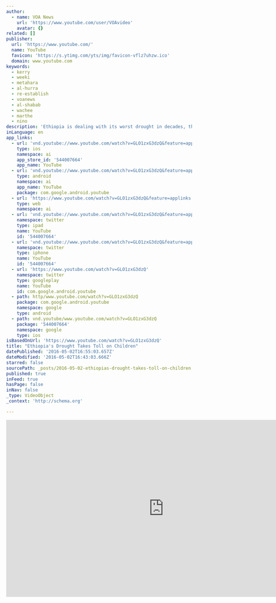 ```yaml
---
author:
  - name: VOA News
    url: 'https://www.youtube.com/user/VOAvideo'
    avatar: {}
related: []
publisher:
  url: 'https://www.youtube.com/'
  name: YouTube
  favicon: 'https://s.ytimg.com/yts/img/favicon-vflz7uhzw.ico'
  domain: www.youtube.com
keywords:
  - kerry
  - weeki
  - metahara
  - al-hurra
  - re-establish
  - voanews
  - al-shabab
  - wachee
  - marthe
  - nino
description: 'Ethiopia is dealing with its worst drought in decades, thanks to El Nino weather patterns. An estimated 10 million people urgently need food aid. Six million of them are children, whose development may be compromised without sufficient help, Marthe van der Wolf reports for VOA from the Metahara district.'
inLanguage: en
app_links:
  - url: 'vnd.youtube://www.youtube.com/watch?v=GLO1zxG3dzQ&feature=applinks'
    type: ios
    namespace: ai
    app_store_id: '544007664'
    app_name: YouTube
  - url: 'vnd.youtube://www.youtube.com/watch?v=GLO1zxG3dzQ&feature=applinks'
    type: android
    namespace: ai
    app_name: YouTube
    package: com.google.android.youtube
  - url: 'https://www.youtube.com/watch?v=GLO1zxG3dzQ&feature=applinks'
    type: web
    namespace: ai
  - url: 'vnd.youtube://www.youtube.com/watch?v=GLO1zxG3dzQ&feature=applinks'
    namespace: twitter
    type: ipad
    name: YouTube
    id: '544007664'
  - url: 'vnd.youtube://www.youtube.com/watch?v=GLO1zxG3dzQ&feature=applinks'
    namespace: twitter
    type: iphone
    name: YouTube
    id: '544007664'
  - url: 'https://www.youtube.com/watch?v=GLO1zxG3dzQ'
    namespace: twitter
    type: googleplay
    name: YouTube
    id: com.google.android.youtube
  - path: http/www.youtube.com/watch?v=GLO1zxG3dzQ
    package: com.google.android.youtube
    namespace: google
    type: android
  - path: vnd.youtube/www.youtube.com/watch?v=GLO1zxG3dzQ
    package: '544007664'
    namespace: google
    type: ios
isBasedOnUrl: 'https://www.youtube.com/watch?v=GLO1zxG3dzQ'
title: "Ethiopia's Drought Takes Toll on Children"
datePublished: '2016-05-02T16:55:03.657Z'
dateModified: '2016-05-02T16:43:03.666Z'
starred: false
sourcePath: _posts/2016-05-02-ethiopias-drought-takes-toll-on-children.md
published: true
inFeed: true
hasPage: false
inNav: false
_type: VideoObject
_context: 'http://schema.org'

---
```

<iframe src="https://cdn.embedly.com/widgets/media.html?src=https%3A%2F%2Fwww.youtube.com%2Fembed%2FGLO1zxG3dzQ%3Ffeature%3Doembed&amp;url=https%3A%2F%2Fwww.youtube.com%2Fwatch%3Fv%3DGLO1zxG3dzQ&amp;image=https%3A%2F%2Fi.ytimg.com%2Fvi%2FGLO1zxG3dzQ%2Fhqdefault.jpg&amp;key=b7d04c9b404c499eba89ee7072e1c4f7&amp;type=text%2Fhtml&amp;schema=youtube" width="854" height="480" scrolling="no" frameborder="0" allowfullscreen="" style=""></iframe>